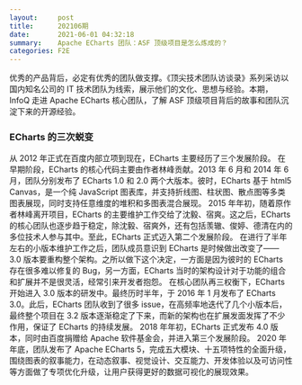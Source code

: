 ```yaml
---
layout:     post
title:      202106期
date:       2021-06-01 04:32:18
summary:    Apache ECharts 团队：ASF 顶级项目是怎么炼成的？
categories: F2E
---
```


优秀的产品背后，必定有优秀的团队做支撑。《顶尖技术团队访谈录》系列采访以国内知名公司的 IT 技术团队为线索，展示他们的文化、思想与经验。本期，InfoQ 走进 Apache ECharts 核心团队，了解 ASF 顶级项目背后的故事和团队沉淀下来的开源经验。

### ECharts 的三次蜕变

从 2012 年正式在百度内部立项到现在，ECharts 主要经历了三个发展阶段。
在早期阶段，ECharts 的核心代码主要由作者林峰贡献。2013 年 6 月和 2014 年 6 月，团队分别发布了 ECharts 1.0 和 2.0 两个大版本。彼时，ECharts 基于 html5 Canvas，是一个纯 JavaScript 图表库，并支持折线图、柱状图、散点图等多类图表展现，同时支持任意维度的堆积和多图表混合展现。
2015 年年初，随着原作者林峰离开项目，ECharts 的主要维护工作交给了沈毅、宿爽。这之后，ECharts 的核心团队也逐步趋于稳定，除沈毅、宿爽外，还有包括羡辙、俊婷、德清在内的多位技术人参与其中。至此，ECharts 正式迈入第二个发展阶段。
在进行了半年左右的小版本维护工作之后，团队成员意识到 ECharts 是时候做出改变了—— 3.0 版本要重构整个架构。之所以做下这个决定，一方面是因为彼时的 ECharts 存在很多难以修复的 Bug，另一方面，ECharts 当时的架构设计对于功能的组合和扩展并不是很灵活，经常引来开发者抱怨。
在核心团队再三权衡下，ECharts 开始进入 3.0 版本的研发中。最终历时半年，于 2016 年 1 月发布了 ECharts 3.0。此后，ECharts 团队收到了很多 issue，在高频率地迭代了几个小版本后，最终整个项目在 3.2 版本逐渐稳定了下来，而新的架构也在扩展发面发挥了不少作用，保证了 ECharts 的持续发展。
2018 年年初，ECharts 正式发布 4.0 版本，同时由百度捐赠给 Apache 软件基金会，并进入第三个发展阶段。
2020 年年底，团队发布了 Apache ECharts 5，完成五大模块、十五项特性的全面升级，围绕图表的叙事能力，在动态叙事、视觉设计、交互能力、开发体验以及可访问性等方面做了专项优化升级，让用户获得更好的数据可视化的展现效果。
